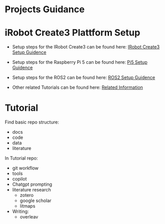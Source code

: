 # Projects Guidance


# iRobot Create3 Plattform Setup

- Setup steps for the IRobot Create3 can be found here: [IRobot Create3 Setup Guidence](irobot_setup.md)

- Setup steps for the Raspberry Pi 5 can be found here: [ Pi5 Setup Guidence](rasp_os_tutorial.md)

- Setup steps for the ROS2 can be found here: [ROS2 Setup Guidence](ros2_setup.md)

- Other related Tutorials can be found here: [Related Information](other_tutorials)
 

# Tutorial
Find basic repo structure:
- docs
- code
- data
- literature
  
In Tutorial repo:
- git workflow
- tools
- copilot
- Chatgpt prompting
- literature research
  - zotero
  - google scholar
  - litmaps
- Writing:
  - overleav
